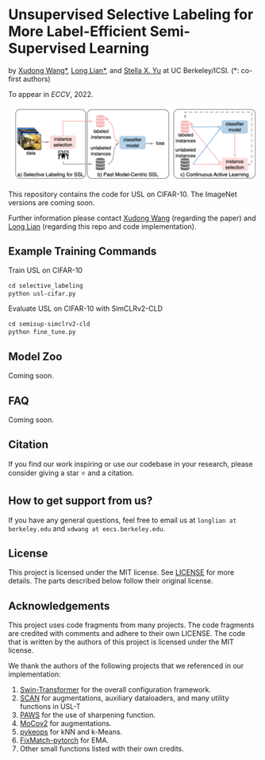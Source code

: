 # Unsupervised Selective Labeling for More Label-Efficient Semi-Supervised Learning
by [Xudong Wang*](https://people.eecs.berkeley.edu/~xdwang/), [Long Lian*](https://tonylian.com/), and [Stella X. Yu](http://www1.icsi.berkeley.edu/~stellayu/) at UC Berkeley/ICSI. (*: co-first authors)

To appear in *ECCV*, 2022.

![Teaser](assets/teaser.png)

This repository contains the code for USL on CIFAR-10. The ImageNet versions are coming soon.

Further information please contact [Xudong Wang](mailto:xdwang@eecs.berkeley.edu) (regarding the paper) and [Long Lian](mailto:longlian@berkeley.edu) (regarding this repo and code implementation).

## Example Training Commands

Train USL on CIFAR-10
```
cd selective_labeling
python usl-cifar.py
```

Evaluate USL on CIFAR-10 with SimCLRv2-CLD
```
cd semisup-simclrv2-cld
python fine_tune.py
```

## Model Zoo
Coming soon.

## FAQ
Coming soon.

## Citation
If you find our work inspiring or use our codebase in your research, please consider giving a star ⭐ and a citation.

## How to get support from us?
If you have any general questions, feel free to email us at `longlian at berkeley.edu` and `xdwang at eecs.berkeley.edu`.

## License
This project is licensed under the MIT license. See [LICENSE](LICENSE) for more details. The parts described below follow their original license.

## Acknowledgements
This project uses code fragments from many projects. The code fragments are credited with comments and adhere to their own LICENSE. The code that is written by the authors of this project is licensed under the MIT license.

We thank the authors of the following projects that we referenced in our implementation:
1. [Swin-Transformer](https://github.com/microsoft/Swin-Transformer) for the overall configuration framework. 
2. [SCAN](https://github.com/wvangansbeke/Unsupervised-Classification) for augmentations, auxiliary dataloaders, and many utility functions in USL-T
3. [PAWS](https://github.com/facebookresearch/suncet) for the use of sharpening function.
4. [MoCov2](https://github.com/facebookresearch/moco) for augmentations.
5. [pykeops](https://www.kernel-operations.io/keops/_auto_tutorials/knn/plot_knn_torch.html) for kNN and k-Means.
6. [FixMatch-pytorch](https://github.com/kekmodel/FixMatch-pytorch) for EMA.
7. Other small functions listed with their own credits.
